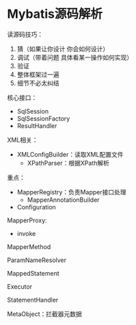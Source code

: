 # Mybatis源码解析

读源码技巧：

1. 猜（如果让你设计 你会如何设计）
2. 调试（带着问题 具体看某一操作如何实现）
3. 验证
4. 整体框架过一遍
5. 细节不必太纠结


核心接口：

- SqlSession
- SqlSessionFactory
- ResultHandler

XML相关：

- XMLConfigBuilder：读取XML配置文件
  - XPathParser：根据XPath解析

重点：

- MapperRegistry：负责Mapper接口处理
  - MapperAnnotationBuilder
- Configuration

MapperProxy:

- invoke

MapperMethod

ParamNameResolver

MappedStatement

Executor

StatementHandler

MetaObject：拦截器元数据